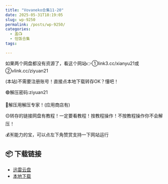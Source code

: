 ```yaml
---
title: "Vovaneko合集11-20"
date: 2025-05-31T18:19:05
slug: wp-9250
permalink: /posts/wp-9250/
categories:
  - 盖📺
  - 恰饭合集
tags:

---
```


如果两个网盘都没有资源了，看这个网站👉①link3.cc/xianyu21或②vlink.cc/ziyuan21

(本站)不需要注册账号！直接点本地下载转存OK？懂吧！

🟢解压密码:ziyuan21

🔵解压用解压专家！(应用商店有)

🟡转存的链接网盘有教程！一定要看教程！按教程操作！不按教程操作你不会解压！

💰🈶能力的宝，可以点左下角赞赏支持一下网站运行

## 📦 下载链接
- [迅雷云盘](https://blziyuan21.com/pay-download/9250?key=250e362a92&down_id=0)
- [本地下载](https://blziyuan21.com/pay-download/9250?key=250e362a92&down_id=1)

